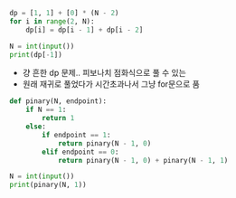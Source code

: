 ``` python
dp = [1, 1] + [0] * (N - 2)
for i in range(2, N):
    dp[i] = dp[i - 1] + dp[i - 2]

N = int(input())
print(dp[-1])
```
- 걍 흔한 dp 문제.. 피보나치 점화식으로 풀 수 있는
- 원래 재귀로 풀었다가 시간초과나서 그냥 for문으로 품
    

``` python
def pinary(N, endpoint):
    if N == 1:
        return 1
    else:
        if endpoint == 1:
            return pinary(N - 1, 0)
        elif endpoint == 0:
            return pinary(N - 1, 0) + pinary(N - 1, 1)

N = int(input())
print(pinary(N, 1))
```
